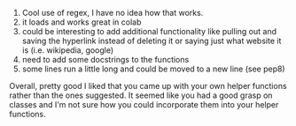 1. Cool use of regex, I have no idea how that works.
2. it loads and works great in colab
3. could be interesting to add additional functionality like pulling out and saving the hyperlink instead of deleting it
  or saying just what website it is (i.e. wikipedia, google)
4. need to add some docstrings to the functions
5. some lines run a little long and could be moved to a new line (see pep8)


Overall, pretty good I liked that you came up with your own helper functions rather than the ones suggested. It seemed like you had a good grasp on classes and  I'm not sure how you could incorporate them into your helper functions.
